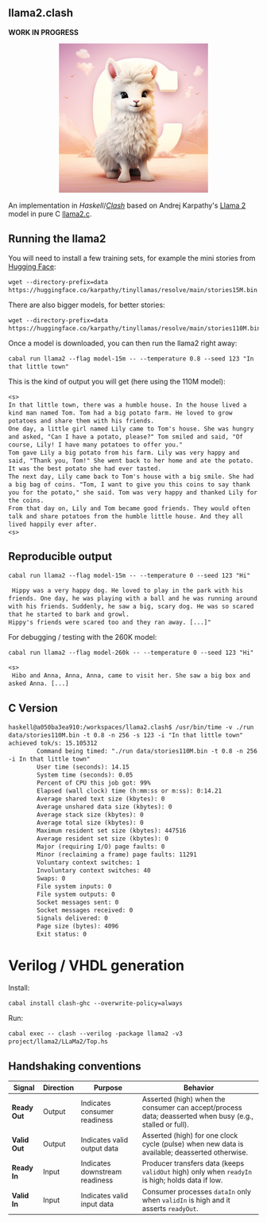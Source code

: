 ## llama2.clash

__WORK IN PROGRESS__

<p align="center">
  <img src="assets/llama_cute.jpg" width="300" height="300" alt="Cute Llama">
</p>

An implementation in *Haskell*/[*Clash*](https://clash-lang.org/) based on Andrej Karpathy's [Llama 2](https://ai.meta.com/llama/) model in pure C [llama2.c](https://github.com/karpathy/llama2.c).

## Running the llama2

You will need to install a few training sets,
for example the mini stories from [Hugging Face](https://huggingface.co/karpathy/tinyllamas/tree/main):

```shell
wget --directory-prefix=data https://huggingface.co/karpathy/tinyllamas/resolve/main/stories15M.bin
```

There are also bigger models, for better stories:

```shell
wget --directory-prefix=data https://huggingface.co/karpathy/tinyllamas/resolve/main/stories110M.bin
```

Once a model is downloaded, you can then run the llama2 right away: 

```shell
cabal run llama2 --flag model-15m -- --temperature 0.8 --seed 123 "In that little town"
```

This is the kind of output you will get (here using the 110M model):

```text
<s>
In that little town, there was a humble house. In the house lived a kind man named Tom. Tom had a big potato farm. He loved to grow potatoes and share them with his friends.
One day, a little girl named Lily came to Tom's house. She was hungry and asked, "Can I have a potato, please?" Tom smiled and said, "Of course, Lily! I have many potatoes to offer you."
Tom gave Lily a big potato from his farm. Lily was very happy and said, "Thank you, Tom!" She went back to her home and ate the potato. It was the best potato she had ever tasted.
The next day, Lily came back to Tom's house with a big smile. She had a big bag of coins. "Tom, I want to give you this coins to say thank you for the potato," she said. Tom was very happy and thanked Lily for the coins.
From that day on, Lily and Tom became good friends. They would often talk and share potatoes from the humble little house. And they all lived happily ever after.
<s>
```

## Reproducible output

```shell
cabal run llama2 --flag model-15m -- --temperature 0 --seed 123 "Hi"
```

```text
 Hippy was a very happy dog. He loved to play in the park with his friends. One day, he was playing with a ball and he was running around with his friends. Suddenly, he saw a big, scary dog. He was so scared that he started to bark and growl.
Hippy's friends were scared too and they ran away. [...]"
```

For debugging / testing with the 260K model:

```shell
cabal run llama2 --flag model-260k -- --temperature 0 --seed 123 "Hi"
```

```text
<s>
 Hibo and Anna, Anna, Anna, came to visit her. She saw a big box and asked Anna. [...]
```

## C Version

```shell
haskell@a050ba3ea910:/workspaces/llama2.clash$ /usr/bin/time -v ./run data/stories110M.bin -t 0.8 -n 256 -s 123 -i "In that little town"
achieved tok/s: 15.105312
        Command being timed: "./run data/stories110M.bin -t 0.8 -n 256 -i In that little town"
        User time (seconds): 14.15
        System time (seconds): 0.05
        Percent of CPU this job got: 99%
        Elapsed (wall clock) time (h:mm:ss or m:ss): 0:14.21
        Average shared text size (kbytes): 0
        Average unshared data size (kbytes): 0
        Average stack size (kbytes): 0
        Average total size (kbytes): 0
        Maximum resident set size (kbytes): 447516
        Average resident set size (kbytes): 0
        Major (requiring I/O) page faults: 0
        Minor (reclaiming a frame) page faults: 11291
        Voluntary context switches: 1
        Involuntary context switches: 40
        Swaps: 0
        File system inputs: 0
        File system outputs: 0
        Socket messages sent: 0
        Socket messages received: 0
        Signals delivered: 0
        Page size (bytes): 4096
        Exit status: 0
```
# Verilog / VHDL generation

Install:

```shell
cabal install clash-ghc --overwrite-policy=always
```

Run:

```shell
cabal exec -- clash --verilog -package llama2 -v3 project/llama2/LLaMa2/Top.hs
```

## Handshaking conventions

| Signal        | Direction | Purpose                        | Behavior                                                                                                 |
| ------------- | --------- | ------------------------------ | -------------------------------------------------------------------------------------------------------- |
| **Ready Out** | Output    | Indicates consumer readiness   | Asserted (high) when the consumer can accept/process data; deasserted when busy (e.g., stalled or full). |
| **Valid Out** | Output    | Indicates valid output data    | Asserted (high) for one clock cycle (pulse) when new data is available; deasserted otherwise.            |
| **Ready In**  | Input     | Indicates downstream readiness | Producer transfers data (keeps `validOut` high) only when `readyIn` is high; holds data if low.          |
| **Valid In**  | Input     | Indicates valid input data     | Consumer processes `dataIn` only when `validIn` is high and it asserts `readyOut`.                       |
